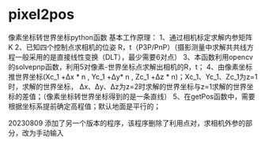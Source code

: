 # pixel2pos
像素坐标转世界坐标python函数
基本工作原理：
1、通过相机标定求解内参矩阵 K
2、已知四个控制点求相机的位姿 R，t（P3P/PnP）（摄影测量中求解共共线方程一般采用的是直接线性变换（DLT），最少需要6对点）
3、本函数利用opencv的solvepnp函数，利用5对像素-世界坐标点求解出相机的R，t；
4、由像素坐标推世界坐标(Xc_1 +Δx * n , Yc_1 +Δy* n , Zc_1 +Δz * n)；Xc_1、Yc_1、Zc_1为z=1时，求解的世界坐标，
   Δx、Δy、Δz为z=2时求解的世界坐标与z=1求解的世界坐标的差值；（像素坐标转世界坐标得到的是一条直线）
5、在getPos函数中，需要根据坐标系提前确定高程值；默认地面是平行的；

20230809
添加了另一个版本的程序，该程序删除了利用点对，求相机外参的部分，改为手动输入

